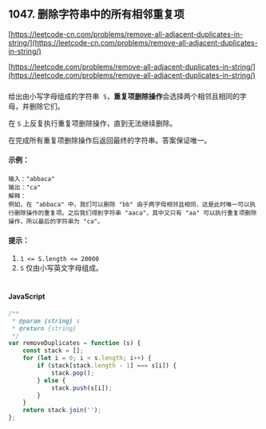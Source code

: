 ## 1047. 删除字符串中的所有相邻重复项

[https://leetcode-cn.com/problems/remove-all-adjacent-duplicates-in-string/](https://leetcode-cn.com/problems/remove-all-adjacent-duplicates-in-string/)

[https://leetcode.com/problems/remove-all-adjacent-duplicates-in-string/](https://leetcode.com/problems/remove-all-adjacent-duplicates-in-string/)

###

给出由小写字母组成的字符串  `S`，**重复项删除操作**会选择两个相邻且相同的字母，并删除它们。

在 `S` 上反复执行重复项删除操作，直到无法继续删除。

在完成所有重复项删除操作后返回最终的字符串。答案保证唯一。

#### 示例：

```
输入："abbaca"
输出："ca"
解释：
例如，在 "abbaca" 中，我们可以删除 "bb" 由于两字母相邻且相同，这是此时唯一可以执行删除操作的重复项。之后我们得到字符串 "aaca"，其中又只有 "aa" 可以执行重复项删除操作，所以最后的字符串为 "ca"。
```

#### 提示：

1. `1 <= S.length <= 20000`
2. `S` 仅由小写英文字母组成。

#

#### JavaScript

```js
/**
 * @param {string} s
 * @return {string}
 */
var removeDuplicates = function (s) {
    const stack = [];
    for (let i = 0; i < s.length; i++) {
        if (stack[stack.length - 1] === s[i]) {
            stack.pop();
        } else {
            stack.push(s[i]);
        }
    }
    return stack.join('');
};
```
